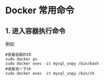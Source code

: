 # Docker 常用命令

## 1. 进入容器执行命令

例如
```shell
#查看容器的ID
sudo docker ps
sudo docker exec -it mysql_vnpy /bin/bash
#或者说一下sh 
sudo docker exec -it mysql_vnpy /bin/sh
```
